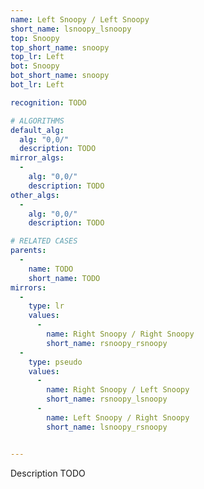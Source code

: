 ```yaml
---
name: Left Snoopy / Left Snoopy
short_name: lsnoopy_lsnoopy
top: Snoopy
top_short_name: snoopy
top_lr: Left
bot: Snoopy
bot_short_name: snoopy
bot_lr: Left

recognition: TODO

# ALGORITHMS
default_alg:
  alg: "0,0/"
  description: TODO
mirror_algs:
  -
    alg: "0,0/"
    description: TODO
other_algs:
  -
    alg: "0,0/"
    description: TODO

# RELATED CASES
parents:
  -
    name: TODO
    short_name: TODO
mirrors:
  -
    type: lr
    values: 
      -
        name: Right Snoopy / Right Snoopy
        short_name: rsnoopy_rsnoopy
  -
    type: pseudo
    values: 
      -
        name: Right Snoopy / Left Snoopy
        short_name: rsnoopy_lsnoopy
      -
        name: Left Snoopy / Right Snoopy
        short_name: lsnoopy_rsnoopy


---
```


Description TODO

